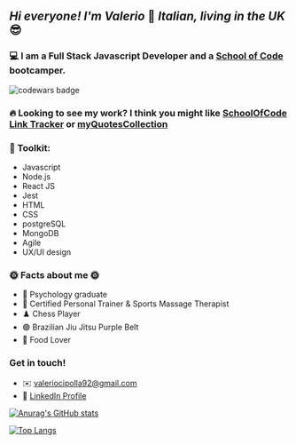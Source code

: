 ## *Hi everyone! I'm Valerio* 👋 *Italian, living in the UK* 😎

### 💻 I am a Full Stack Javascript Developer and a [School of Code](https://www.schoolofcode.co.uk/) bootcamper.

![codewars badge](https://www.codewars.com/users/valerio_c/badges/large)

### 🔥 Looking to see my work? I think you might like [SchoolOfCode Link Tracker](https://soc-links-tracker.herokuapp.com/) or [myQuotesCollection](https://quote-generator-full-stack.herokuapp.com/)

### 🔨 Toolkit:
* Javascript 
* Node.js
* React JS
* Jest
* HTML
* CSS
* postgreSQL
* MongoDB
* Agile 
* UX/UI design

### 🌞 Facts about me 🌞
- 🧠 Psychology graduate
- 💪 Certified Personal Trainer & Sports Massage Therapist
- ♟️ Chess Player
- 🟣 Brazilian Jiu Jitsu Purple Belt
- 🍤 Food Lover

### Get in touch!
- ✉️ valeriocipolla92@gmail.com
- 🧔 [LinkedIn Profile](https://www.linkedin.com/in/valerio-cipolla-software-engineer/)

[![Anurag's GitHub stats](https://github-readme-stats.vercel.app/api?username=ValerioCipolla&show_icons=true&theme=tokyonight)](https://github.com/ValerioCipolla/github-readme-stats)

[![Top Langs](https://github-readme-stats.vercel.app/api/top-langs/?username=ValerioCipolla&show_icons=true&theme=tokyonight)](https://github.com/ValerioCipolla/github-readme-stats)


<!--
**ValerioCipolla/ValerioCipolla** is a ✨ _special_ ✨ repository because its `README.md` (this file) appears on your GitHub profile.

Here are some ideas to get you started:

- 🔭 I’m currently working on ...
- 🌱 I’m currently learning ...
- 👯 I’m looking to collaborate on ...
- 🤔 I’m looking for help with ...
- 💬 Ask me about ...
- 📫 How to reach me: ...
- 😄 Pronouns: ...
- ⚡ Fun fact: ...
-->
